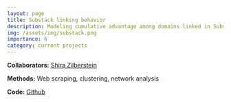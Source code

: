 ```yaml
---
layout: page
title: Substack linking behavior
description: Modeling cumulative advantage among domains linked in Substack newsletters
img: /assets/img/substack.png
importance: 6
category: current projects
---
```


**Collaborators:** [Shira Zilberstein](https://sociology.fas.harvard.edu/people/shira-zilberstein)

**Methods:** Web scraping, clustering, network analysis

**Code:** [Github](https://github.com/NHagar/substack-collection)